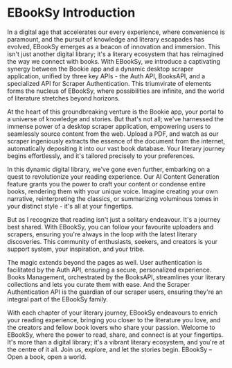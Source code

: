 # EBookSy Introduction

In a digital age that accelerates our every experience, where convenience is paramount, and the pursuit of knowledge and literary escapades has evolved, EBookSy emerges as a beacon of innovation and immersion. This isn't just another digital library; it's a literary ecosystem that has reimagined the way we connect with books. With EBookSy, we introduce a captivating synergy between the Bookie app and a dynamic desktop scraper application, unified by three key 
APIs - the Auth API, BooksAPI, and a specialized API for Scraper Authentication. This triumvirate of elements forms the nucleus of EBookSy, where possibilities are infinite, and the world of literature stretches beyond horizons.

At the heart of this groundbreaking venture is the Bookie app, your portal to a universe of knowledge and stories. But that's not all; we've harnessed the immense power of a desktop scraper application, empowering users to seamlessly source content from the web. Upload a PDF, and watch as our scraper ingeniously extracts the essence of the document from the internet, automatically depositing it into our vast book database. Your literary journey begins effortlessly, and it's tailored precisely to your preferences.

In this dynamic digital library, we've gone even further, embarking on a quest to revolutionize your reading experience. Our AI Content Generation feature grants you the power to craft your content or condense entire books, rendering them with your unique voice. Imagine creating your own narrative, reinterpreting the classics, or summarizing voluminous tomes in your distinct style - it's all at your fingertips.

But as I recognize that reading isn't just a solitary endeavour. It's a journey best shared. With EBookSy, you can follow your favourite uploaders and scrapers, ensuring you're always in the loop with the latest literary discoveries. This community of enthusiasts, seekers, and creators is your support system, your inspiration, and your tribe.

The magic extends beyond the pages as well. User authentication is facilitated by the Auth API, ensuring a secure, personalized experience. Books Management, orchestrated by the BooksAPI, streamlines your literary collections and lets you curate them with ease. And the Scraper Authentication API is the guardian of our scraper users, ensuring they're an integral part of the EBookSy family.

With each chapter of your literary journey, EBookSy endeavours to enrich your reading experience, bringing you closer to the literature you love, and the creators and fellow book lovers who share your passion. Welcome to EBookSy, where the power to read, share, and connect is at your fingertips. It's more than a digital library; it's a vibrant literary ecosystem, and you're at the centre of it all. Join us, explore, and let the stories begin. EBookSy – Open a book, open a world.
